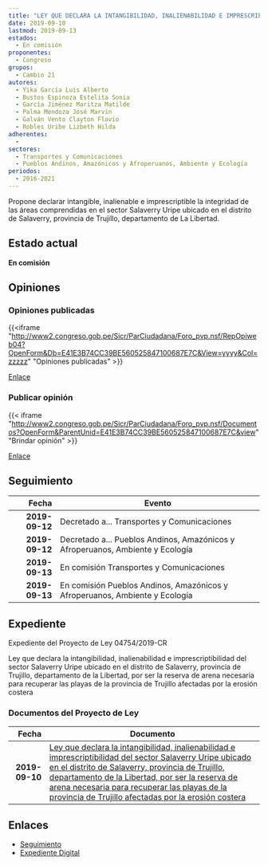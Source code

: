```yaml
---
title: "LEY QUE DECLARA LA INTANGIBILIDAD, INALIENABILIDAD E IMPRESCRIPTIBILIDAD DEL SECTOR SALAVERRY URIPE UBICADO EN EL DISTRITO DE SALAVERRY, PROVINCIA DE TRUJILLO, DEPARTAMENTO DE LA LIBERTAD, POR SER LA RESERVA DE ARENA NECESARIA PARA RECUPERAR LAS PLAYAS DE LA PROVINCIA DE TRUJILLO AFECTADAS POR LA EROSION COSTERA"
date: 2019-09-10
lastmod: 2019-09-13
estados: 
  - En comisión
proponentes: 
  - Congreso
grupos: 
  - Cambio 21
autores: 
  - Yika García Luis Alberto
  - Bustos Espinoza Estelita Sonia
  - García Jiménez Maritza Matilde
  - Palma Mendoza José Marvín
  - Galván Vento Clayton Flavio
  - Robles Uribe Lizbeth Hilda
adherentes: 
  - 
sectores: 
  - Transportes y Comunicaciones
  - Pueblos Andinos, Amazónicos y Afroperuanos, Ambiente y Ecología
periodos: 
  - 2016-2021
---
```


Propone declarar intangible, inalienable e imprescriptible la integridad de las áreas comprendidas en el sector Salaverry Uripe ubicado en el distrito de Salaverry, provincia de Trujillo, departamento de La Libertad.


## Estado actual

**En comisión**

## Opiniones

### Opiniones publicadas

{{<iframe "http://www2.congreso.gob.pe/Sicr/ParCiudadana/Foro_pvp.nsf/RepOpiweb04?OpenForm&Db=E41E3B74CC39BE560525847100687E7C&View=yyyy&Col=zzzzz" "Opiniones publicadas" >}}

[Enlace](http://www2.congreso.gob.pe/Sicr/ParCiudadana/Foro_pvp.nsf/RepOpiweb04?OpenForm&Db=E41E3B74CC39BE560525847100687E7C&View=yyyy&Col=zzzzz)
### Publicar opinión

{{< iframe "http://www2.congreso.gob.pe/Sicr/ParCiudadana/Foro_pvp.nsf/Documentos?OpenForm&ParentUnid=E41E3B74CC39BE560525847100687E7C&view" "Brindar opinión" >}}

[Enlace](http://www2.congreso.gob.pe/Sicr/ParCiudadana/Foro_pvp.nsf/Documentos?OpenForm&ParentUnid=E41E3B74CC39BE560525847100687E7C&view)

## Seguimiento

| Fecha | Evento |
|------:|--------|
| **2019-09-12** | Decretado a... Transportes y Comunicaciones|
| **2019-09-12** | Decretado a... Pueblos Andinos, Amazónicos y Afroperuanos, Ambiente y Ecología|
| **2019-09-13** | En comisión Transportes y Comunicaciones|
| **2019-09-13** | En comisión Pueblos Andinos, Amazónicos y Afroperuanos, Ambiente y Ecología|


## Expediente

Expediente del Proyecto de Ley 04754/2019-CR

Ley que declara la intangibilidad, inalienabilidad e imprescriptibilidad del sector Salaverry Uripe ubicado en el distrito de Salaverry, provincia de Trujillo, departamento de la Libertad, por ser la reserva de arena necesaria para recuperar las playas de la provincia de Trujillo afectadas por la erosión costera


### Documentos del Proyecto de Ley

| Fecha | Documento |
|------:|--------|
| **2019-09-10** | [Ley que declara la intangibilidad, inalienabilidad e imprescriptibilidad del sector Salaverry Uripe ubicado en el distrito de Salaverry, provincia de Trujillo, departamento de la Libertad, por ser la reserva de arena necesaria para recuperar las playas de la provincia de Trujillo afectadas por la erosión costera](http://www.leyes.congreso.gob.pe/Documentos/2016_2021/Proyectos_de_Ley_y_de_Resoluciones_Legislativas/PL0475420190910.pdf) |

## Enlaces 

- [Seguimiento](http://www2.congreso.gob.pe/Sicr/TraDocEstProc/CLProLey2016.nsf/f7fff46988ca05b1052578e100829cc7/1ececf7a8eb92e79052584710060fdee?OpenDocument)
- [Expediente Digital](http://www2.congreso.gob.pe/Sicr/TraDocEstProc/CLProLey2016.nsf/f7fff46988ca05b1052578e100829cc7/1ececf7a8eb92e79052584710060fdee?OpenDocument&Click=05257FB7005EB655.eb71d0cf91d8294e05256cdf006b5706/$Body/0.1C6C)
